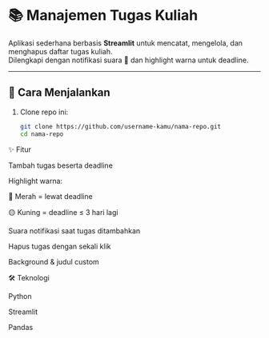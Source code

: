 # 📚 Manajemen Tugas Kuliah

Aplikasi sederhana berbasis **Streamlit** untuk mencatat, mengelola, dan menghapus daftar tugas kuliah.  
Dilengkapi dengan notifikasi suara 🎵 dan highlight warna untuk deadline.

---

## 🚀 Cara Menjalankan

1. Clone repo ini:
   ```bash
   git clone https://github.com/username-kamu/nama-repo.git
   cd nama-repo

✨ Fitur

Tambah tugas beserta deadline

Highlight warna:

🔴 Merah = lewat deadline

🟡 Kuning = deadline ≤ 3 hari lagi

Suara notifikasi saat tugas ditambahkan

Hapus tugas dengan sekali klik

Background & judul custom

🛠 Teknologi

Python

Streamlit

Pandas
